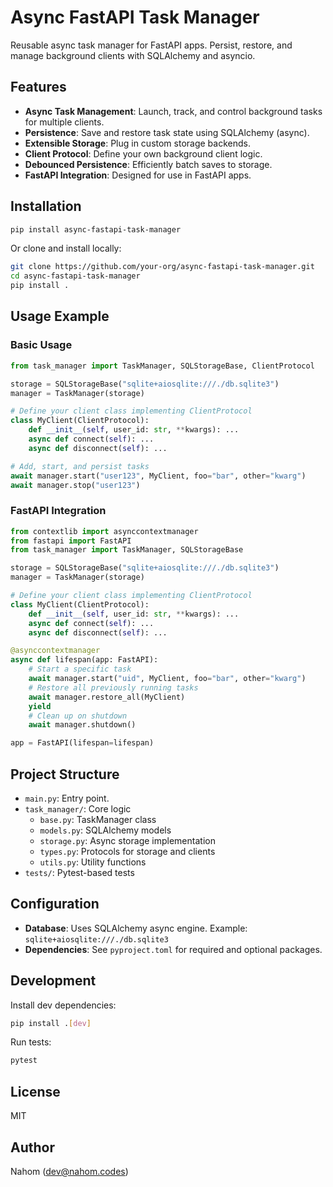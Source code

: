 # Async FastAPI Task Manager

Reusable async task manager for FastAPI apps. Persist, restore, and manage background clients with SQLAlchemy and asyncio.

## Features
- **Async Task Management**: Launch, track, and control background tasks for multiple clients.
- **Persistence**: Save and restore task state using SQLAlchemy (async).
- **Extensible Storage**: Plug in custom storage backends.
- **Client Protocol**: Define your own background client logic.
- **Debounced Persistence**: Efficiently batch saves to storage.
- **FastAPI Integration**: Designed for use in FastAPI apps.

## Installation

```bash
pip install async-fastapi-task-manager
```
Or clone and install locally:
```bash
git clone https://github.com/your-org/async-fastapi-task-manager.git
cd async-fastapi-task-manager
pip install .
```

## Usage Example

### Basic Usage

```python
from task_manager import TaskManager, SQLStorageBase, ClientProtocol

storage = SQLStorageBase("sqlite+aiosqlite:///./db.sqlite3")
manager = TaskManager(storage)

# Define your client class implementing ClientProtocol
class MyClient(ClientProtocol):
    def __init__(self, user_id: str, **kwargs): ...
    async def connect(self): ...
    async def disconnect(self): ...

# Add, start, and persist tasks
await manager.start("user123", MyClient, foo="bar", other="kwarg")
await manager.stop("user123")
```

### FastAPI Integration

```python
from contextlib import asynccontextmanager
from fastapi import FastAPI
from task_manager import TaskManager, SQLStorageBase

storage = SQLStorageBase("sqlite+aiosqlite:///./db.sqlite3")
manager = TaskManager(storage)

# Define your client class implementing ClientProtocol
class MyClient(ClientProtocol):
    def __init__(self, user_id: str, **kwargs): ...
    async def connect(self): ...
    async def disconnect(self): ...

@asynccontextmanager
async def lifespan(app: FastAPI):
    # Start a specific task
    await manager.start("uid", MyClient, foo="bar", other="kwarg")
    # Restore all previously running tasks
    await manager.restore_all(MyClient)
    yield
    # Clean up on shutdown
    await manager.shutdown()

app = FastAPI(lifespan=lifespan)
```

## Project Structure
- `main.py`: Entry point.
- `task_manager/`: Core logic
  - `base.py`: TaskManager class
  - `models.py`: SQLAlchemy models
  - `storage.py`: Async storage implementation
  - `types.py`: Protocols for storage and clients
  - `utils.py`: Utility functions
- `tests/`: Pytest-based tests

## Configuration
- **Database**: Uses SQLAlchemy async engine. Example: `sqlite+aiosqlite:///./db.sqlite3`
- **Dependencies**: See `pyproject.toml` for required and optional packages.

## Development
Install dev dependencies:
```bash
pip install .[dev]
```
Run tests:
```bash
pytest
```

## License
MIT

## Author
Nahom (<dev@nahom.codes>)
